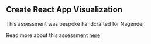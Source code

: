 ## Create React App Visualization

This assessment was bespoke handcrafted for Nagender.

Read more about this assessment [here](https://react.eogresources.com)
